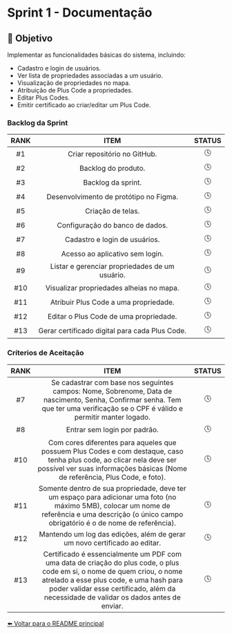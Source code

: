 # Sprint 1 - Documentação

## 📌 Objetivo
Implementar as funcionalidades básicas do sistema, incluindo:
- Cadastro e login de usuários.
- Ver lista de propriedades associadas a um usuário.
- Visualização de propriedades no mapa.
- Atribuição de Plus Code a propriedades.
- Editar Plus Codes.
- Emitir certificado ao criar/editar um Plus Code.


### Backlog da Sprint

| RANK   | ITEM   | STATUS |
| :----: | :----: | :----: |
|#1|Criar repositório no GitHub.| 🕓 |
|#2|Backlog do produto.| 🕓 |
|#3|Backlog da sprint.|🕓  |
|#4|Desenvolvimento de protótipo no Figma.|  🕓|
|#5|Criação de telas.|  🕓|
|#6|Configuração do banco de dados.|  🕓|
|#7|Cadastro e login de usuários.| 🕓 |
#8|Acesso ao aplicativo sem login. | 🕓|
|#9|Listar e gerenciar propriedades de um usuário.|🕓 |
|#10|Visualizar propriedades alheias no mapa.|🕓 |
|#11|Atribuir Plus Code a uma propriedade.|🕓 |
|#12|Editar o Plus Code de uma propriedade.| 🕓|
|#13|Gerar certificado digital para cada Plus Code.|🕓 |

### Críterios de Aceitação

| RANK   | ITEM   | STATUS |
| :----: | :----: | :----: |
#7|Se cadastrar com base nos seguintes campos: Nome, Sobrenome, Data de nascimento, Senha, Confirmar senha. Tem que ter uma verificação se o CPF é válido e permitir manter logado.| 🕓 |
#8|Entrar sem login por padrão.| 🕓 |
#10|Com cores diferentes para aqueles que possuem Plus Codes e com destaque, caso tenha plus code, ao clicar nela deve ser possível ver suas informações básicas (Nome de referência, Plus Code, e foto).|🕓  |
|#11|Somente dentro de sua propriedade, deve ter um espaço para adicionar uma foto (no máximo 5MB), colocar um nome de referência e uma descrição (o único campo obrigatório é o de nome de referência).|  🕓|
|#12|Mantendo um log das edições, além de gerar um novo certificado ao editar.|  🕓|
|#13|Certificado é essencialmente um PDF com uma data de criação do plus code, o plus code em si, o nome de quem criou, o nome atrelado a esse plus code, e uma hash para poder validar esse certificado, além da necessidade de validar os dados antes de enviar.|  🕓|


[⬅️ Voltar para o README principal](../../README.md)


